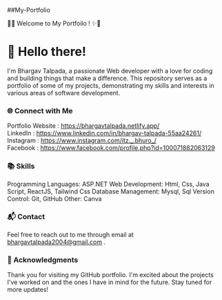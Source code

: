 ##My-Portfolio

🌟✨ Welcome to My Portfoilo ! ✨🌟

# 👋 Hello there!

 I'm Bhargav Talpada, a passionate Web developer with a love for coding and building things that make a difference. This repository serves as a portfolio of some of my projects, demonstrating my skills and interests in various areas of software development.


### 🌐 Connect with Me

Portfolio Website : https://bhargavtalpada.netlify.app/ <br/> 
LinkedIn : https://www.linkedin.com/in/bhargav-talpada-55aa24261/ <br/>
Instagram : https://www.instagram.com/itz._.bhuro_/ <br/>
Facebook : https://www.facebook.com/profile.php?id=100071882063129 <br/>

### 📚 Skills

Programming Languages: ASP.NET
Web Development: Html, Css, Java Script, ReactJS, Tailwind Css
Database Management: Mysql, Sql 
Version Control: Git, GitHub
Other: Canva

### 📬 Contact

Feel free to reach out to me through email at bhargavtalpada2004@gmail.com .

### 🙏 Acknowledgments

Thank you for visiting my GitHub portfolio. I'm excited about the projects I've worked on and the ones I have in mind for the future. Stay tuned for more updates!

